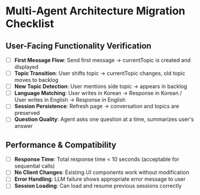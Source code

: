 # Multi-Agent Architecture Migration Checklist

## User-Facing Functionality Verification
- [ ] **First Message Flow**: Send first message → currentTopic is created and displayed
- [ ] **Topic Transition**: User shifts topic → currentTopic changes, old topic moves to backlog
- [ ] **New Topic Detection**: User mentions side topic → appears in backlog
- [ ] **Language Matching**: User writes in Korean → Response in Korean / User writes in English → Response in English
- [ ] **Session Persistence**: Refresh page → conversation and topics are preserved
- [ ] **Question Quality**: Agent asks one question at a time, summarizes user's answer

## Performance & Compatibility
- [ ] **Response Time**: Total response time < 10 seconds (acceptable for sequential calls)
- [ ] **No Client Changes**: Existing UI components work without modification
- [ ] **Error Handling**: LLM failure shows appropriate error message to user
- [ ] **Session Loading**: Can load and resume previous sessions correctly
